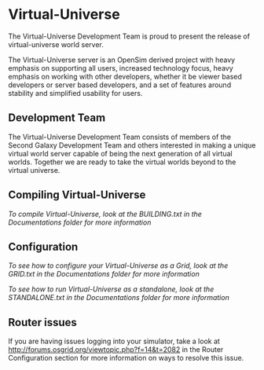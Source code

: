 Virtual-Universe
================
The Virtual-Universe Development Team is proud to present the release of virtual-universe world server.

The Virtual-Universe server is an OpenSim derived project with heavy emphasis on supporting all users, 
increased technology focus, heavy emphasis on working with other developers,
whether it be viewer based developers or server based developers, 
and a set of features around stability and simplified usability for users.

## Development Team

The Virtual-Universe Development Team consists of members of the Second Galaxy Development Team and others interested in making a unique virtual world server capable of being the next generation of all virtual worlds.  Together we are ready to take the virtual worlds beyond to the virtual universe.

## Compiling Virtual-Universe

*To compile Virtual-Universe, look at the BUILDING.txt in the Documentations folder for more information*

## Configuration

*To see how to configure your Virtual-Universe as a Grid, look at the GRID.txt in the Documentations folder for more information*

*To see how to run Virtual-Universe as a standalone, look at the STANDALONE.txt in the Documentations folder for more information*

## Router issues
If you are having issues logging into your simulator, take a look at http://forums.osgrid.org/viewtopic.php?f=14&t=2082 in the Router Configuration section for more information on ways to resolve this issue.
